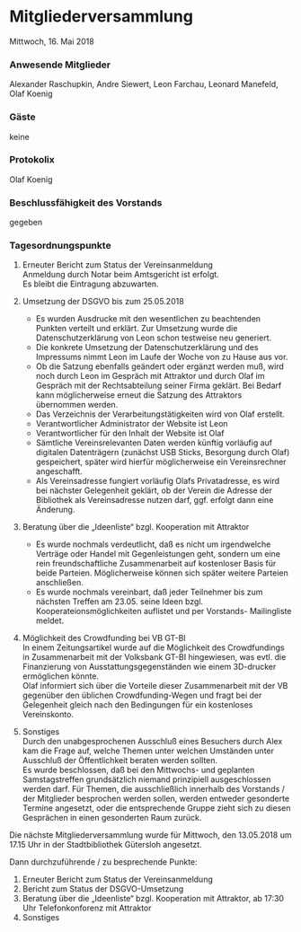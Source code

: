 # **Mitgliederversammlung**
Mittwoch, 16. Mai 2018

### Anwesende Mitglieder
Alexander Raschupkin, Andre Siewert, Leon Farchau, Leonard Manefeld, Olaf Koenig

### Gäste
keine

### Protokolix
Olaf Koenig

### Beschlussfähigkeit des Vorstands
gegeben

### Tagesordnungspunkte
1. Erneuter Bericht zum Status der Vereinsanmeldung  
    Anmeldung durch Notar beim Amtsgericht ist erfolgt.  
    Es bleibt die Eintragung abzuwarten.

1. Umsetzung der DSGVO bis zum 25.05.2018  
    - Es wurden Ausdrucke mit den wesentlichen zu beachtenden Punkten verteilt und erklärt. Zur Umsetzung wurde die Datenschutzerklärung von Leon schon testweise neu generiert.
    - Die konkrete Umsetzung der Datenschutzerklärung und des Impressums nimmt Leon im Laufe der Woche von zu Hause aus vor.
    - Ob die Satzung ebenfalls geändert oder ergänzt werden muß, wird noch durch Leon im Gespräch mit Attraktor und durch Olaf im Gespräch mit der Rechtsabteilung seiner Firma geklärt. Bei Bedarf kann möglicherweise erneut die Satzung des Attraktors übernommen werden.
    - Das Verzeichnis der Verarbeitungstätigkeiten wird von Olaf erstellt.
    - Verantwortlicher Administrator der Website ist Leon
    - Verantwortlicher für den Inhalt der Website ist Olaf
    - Sämtliche Vereinsrelevanten Daten werden künftig vorläufig auf digitalen Datenträgern (zunächst USB Sticks, Besorgung durch Olaf) gespeichert, später wird hierfür möglicherweise ein Vereinsrechner angeschafft.
    - Als Vereinsadresse fungiert vorläufig Olafs Privatadresse, es wird bei nächster Gelegenheit geklärt, ob der Verein die Adresse der Bibliothek als Vereinsadresse nutzen darf, ggf. erfolgt dann eine Änderung.
1. Beratung über die „Ideenliste“ bzgl. Kooperation mit Attraktor
    - Es wurde nochmals verdeutlicht, daß es nicht um irgendwelche Verträge oder Handel mit Gegenleistungen geht, sondern um eine rein freundschaftliche Zusammenarbeit auf kostenloser Basis für beide Parteien. Möglicherweise können sich später weitere Parteien anschließen.
    - Es wurde nochmals vereinbart, daß jeder Teilnehmer bis zum nächsten Treffen am 23.05. seine Ideen bzgl. Kooperateionsmöglichkeiten auflistet und per Vorstands- Mailingliste meldet.
1. Möglichkeit des Crowdfunding bei VB GT-BI  
    In einem Zeitungsartikel wurde auf die Möglichkeit des Crowdfundings in Zusammenarbeit mit der Volksbank GT-BI hingewiesen, was evtl. die Finanzierung von Ausstattungsgegenständen wie einem 3D-drucker ermöglichen könnte.  
    Olaf informiert sich über die Vorteile dieser Zusammenarbeit mit der VB gegenüber den üblichen Crowdfunding-Wegen und fragt bei der Gelegenheit gleich nach den Bedingungen für ein kostenloses Vereinskonto.
1. Sonstiges  
    Durch den unabgesprochenen Ausschluß eines Besuchers durch Alex kam die Frage auf, welche Themen unter welchen Umständen unter Ausschluß der Öffentlichkeit beraten werden sollten.  
    Es wurde beschlossen, daß bei den Mittwochs- und geplanten Samstagstreffen grundsätzlich niemand prinzipiell ausgeschlossen werden darf. Für Themen, die ausschließlich innerhalb des Vorstands / der Mitglieder besprochen werden sollen, werden entweder gesonderte Termine angesetzt, oder die entsprechende Gruppe zieht sich zu diesen Gesprächen in einen gesonderten Raum zurück.

Die nächste Mitgliederversammlung wurde für Mittwoch, den 13.05.2018 um 17.15 Uhr in der Stadtbibliothek Gütersloh angesetzt.

Dann durchzuführende / zu besprechende Punkte:
1. Erneuter Bericht zum Status der Vereinsanmeldung
1. Bericht zum Status der DSGVO-Umsetzung
1. Beratung über die „Ideenliste“ bzgl. Kooperation mit Attraktor, ab 17:30 Uhr Telefonkonforenz mit Attraktor
1. Sonstiges